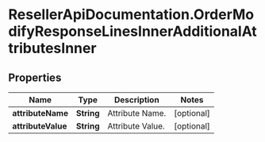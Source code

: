 # ResellerApiDocumentation.OrderModifyResponseLinesInnerAdditionalAttributesInner

## Properties

Name | Type | Description | Notes
------------ | ------------- | ------------- | -------------
**attributeName** | **String** | Attribute Name. | [optional] 
**attributeValue** | **String** | Attribute Value. | [optional] 


